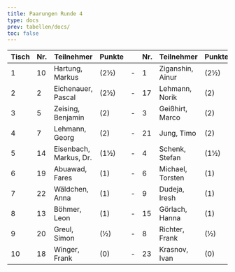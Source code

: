 ```yaml
---
title: Paarungen Runde 4
type: docs
prev: tabellen/docs/
toc: false
---
```



| Tisch | Nr. | Teilnehmer             | Punkte |     | Nr. | Teilnehmer       | Punkte | Ergebnis |
| ----- | --- | ---------------------- | ------ | --- | --- | ---------------- | ------ | -------- |
| 1     | 10  | Hartung, Markus        | (2½)   | -   | 1   | Ziganshin, Ainur | (2½)   | 0 - 1    |
| 2     | 2   | Eichenauer, Pascal     | (2½)   | -   | 17  | Lehmann, Norik   | (2)    | 1 - 0    |
| 3     | 5   | Zeising, Benjamin      | (2)    | -   | 3   | Geißhirt, Marco  | (2)    | ½ - ½    |
| 4     | 7   | Lehmann, Georg         | (2)    | -   | 21  | Jung, Timo       | (2)    | 0 - 1    |
| 5     | 14  | Eisenbach, Markus, Dr. | (1½)   | -   | 4   | Schenk, Stefan   | (1½)   | 1 - 0    |
| 6     | 19  | Abuawad, Fares         | (1)    | -   | 6   | Michael, Torsten | (1)    | 0 - 1    |
| 7     | 22  | Wäldchen, Anna         | (1)    | -   | 9   | Dudeja, Iresh    | (1)    | 0 - 1    |
| 8     | 13  | Böhmer, Leon           | (1)    | -   | 15  | Görlach, Hanna   | (1)    | 0 - 1    |
| 9     | 20  | Greul, Simon           | (½)    | -   | 8   | Richter, Frank   | (½)    | ½ - ½    |
| 10    | 18  | Winger, Frank          | (0)    | -   | 23  | Krasnov, Ivan    | (0)    | 0 - 1    |